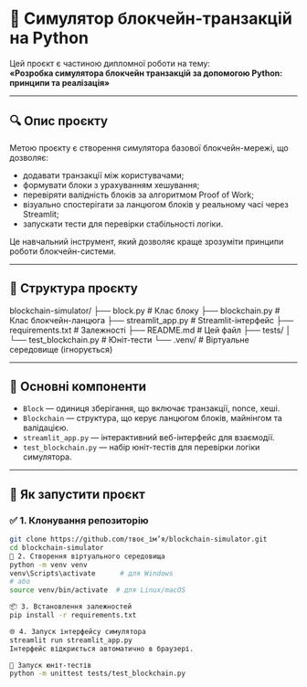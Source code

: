 # 🧱 Симулятор блокчейн-транзакцій на Python

Цей проєкт є частиною дипломної роботи на тему:  
**«Розробка симулятора блокчейн транзакцій за допомогою Python: принципи та реалізація»**

---

## 🔍 Опис проєкту

Метою проєкту є створення симулятора базової блокчейн-мережі, що дозволяє:

- додавати транзакції між користувачами;
- формувати блоки з урахуванням хешування;
- перевіряти валідність блоків за алгоритмом Proof of Work;
- візуально спостерігати за ланцюгом блоків у реальному часі через Streamlit;
- запускати тести для перевірки стабільності логіки.

Це навчальний інструмент, який дозволяє краще зрозуміти принципи роботи блокчейн-системи.

---

## 📁 Структура проєкту

blockchain-simulator/
├── block.py # Клас блоку
├── blockchain.py # Клас блокчейн-ланцюга
├── streamlit_app.py # Streamlit-інтерфейс
├── requirements.txt # Залежності
├── README.md # Цей файл
├── tests/
│ └── test_blockchain.py # Юніт-тести
└── .venv/ # Віртуальне середовище (ігнорується)

---

## 🧩 Основні компоненти

- `Block` — одиниця зберігання, що включає транзакції, nonce, хеші.
- `Blockchain` — структура, що керує ланцюгом блоків, майнінгом та валідацією.
- `streamlit_app.py` — інтерактивний веб-інтерфейс для взаємодії.
- `test_blockchain.py` — набір юніт-тестів для перевірки логіки симулятора.

---

## 🚀 Як запустити проєкт

### ✅ 1. Клонування репозиторію

```bash
git clone https://github.com/твоє_ім’я/blockchain-simulator.git
cd blockchain-simulator
🐍 2. Створення віртуального середовища
python -m venv venv
venv\Scripts\activate      # для Windows
# або
source venv/bin/activate  # для Linux/macOS

📦 3. Встановлення залежностей
pip install -r requirements.txt

🌐 4. Запуск інтерфейсу симулятора
streamlit run streamlit_app.py
Інтерфейс відкриється автоматично в браузері.

🧪 Запуск юніт-тестів
python -m unittest tests/test_blockchain.py
```